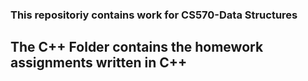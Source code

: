 ### This repositoriy contains work for CS570-Data Structures
## The C++ Folder contains the homework assignments written in C++
